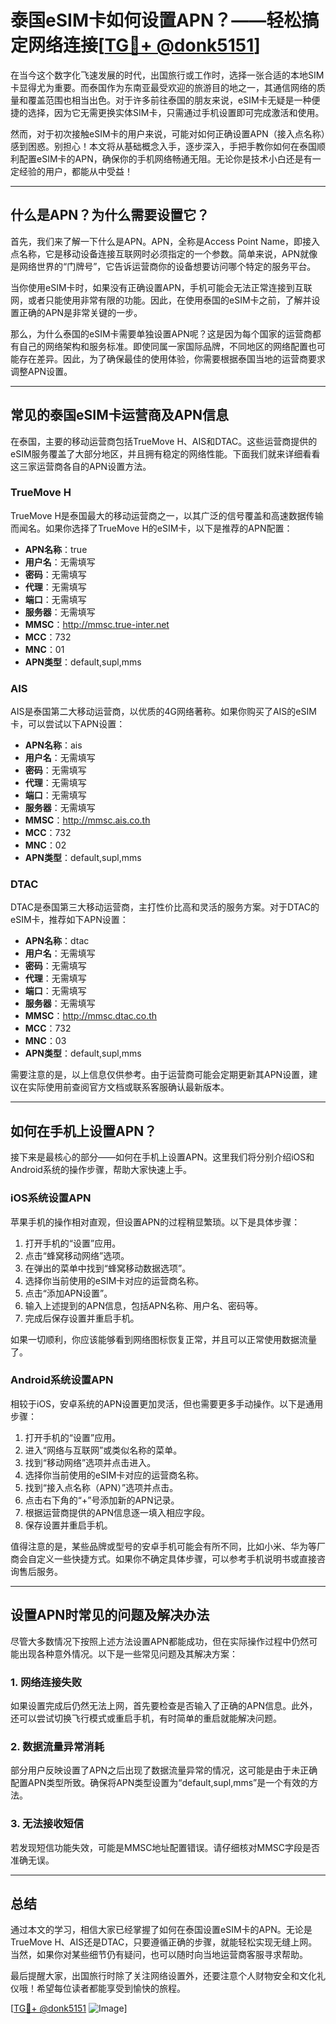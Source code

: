 # 泰国eSIM卡如何设置APN？——轻松搞定网络连接[[TG💪+ @donk5151](https://t.me/s/donk5151)]

在当今这个数字化飞速发展的时代，出国旅行或工作时，选择一张合适的本地SIM卡显得尤为重要。而泰国作为东南亚最受欢迎的旅游目的地之一，其通信网络的质量和覆盖范围也相当出色。对于许多前往泰国的朋友来说，eSIM卡无疑是一种便捷的选择，因为它无需更换实体SIM卡，只需通过手机设置即可完成激活和使用。

然而，对于初次接触eSIM卡的用户来说，可能对如何正确设置APN（接入点名称）感到困惑。别担心！本文将从基础概念入手，逐步深入，手把手教你如何在泰国顺利配置eSIM卡的APN，确保你的手机网络畅通无阻。无论你是技术小白还是有一定经验的用户，都能从中受益！

---

## 什么是APN？为什么需要设置它？

首先，我们来了解一下什么是APN。APN，全称是Access Point Name，即接入点名称，它是移动设备连接互联网时必须指定的一个参数。简单来说，APN就像是网络世界的“门牌号”，它告诉运营商你的设备想要访问哪个特定的服务平台。

当你使用eSIM卡时，如果没有正确设置APN，手机可能会无法正常连接到互联网，或者只能使用非常有限的功能。因此，在使用泰国的eSIM卡之前，了解并设置正确的APN是非常关键的一步。

那么，为什么泰国的eSIM卡需要单独设置APN呢？这是因为每个国家的运营商都有自己的网络架构和服务标准。即使同属一家国际品牌，不同地区的网络配置也可能存在差异。因此，为了确保最佳的使用体验，你需要根据泰国当地的运营商要求调整APN设置。

---

## 常见的泰国eSIM卡运营商及APN信息

在泰国，主要的移动运营商包括TrueMove H、AIS和DTAC。这些运营商提供的eSIM服务覆盖了大部分地区，并且拥有稳定的网络性能。下面我们就来详细看看这三家运营商各自的APN设置方法。

### TrueMove H
TrueMove H是泰国最大的移动运营商之一，以其广泛的信号覆盖和高速数据传输而闻名。如果你选择了TrueMove H的eSIM卡，以下是推荐的APN配置：

- **APN名称**：true
- **用户名**：无需填写
- **密码**：无需填写
- **代理**：无需填写
- **端口**：无需填写
- **服务器**：无需填写
- **MMSC**：http://mmsc.true-inter.net
- **MCC**：732
- **MNC**：01
- **APN类型**：default,supl,mms

### AIS
AIS是泰国第二大移动运营商，以优质的4G网络著称。如果你购买了AIS的eSIM卡，可以尝试以下APN设置：

- **APN名称**：ais
- **用户名**：无需填写
- **密码**：无需填写
- **代理**：无需填写
- **端口**：无需填写
- **服务器**：无需填写
- **MMSC**：http://mmsc.ais.co.th
- **MCC**：732
- **MNC**：02
- **APN类型**：default,supl,mms

### DTAC
DTAC是泰国第三大移动运营商，主打性价比高和灵活的服务方案。对于DTAC的eSIM卡，推荐如下APN设置：

- **APN名称**：dtac
- **用户名**：无需填写
- **密码**：无需填写
- **代理**：无需填写
- **端口**：无需填写
- **服务器**：无需填写
- **MMSC**：http://mmsc.dtac.co.th
- **MCC**：732
- **MNC**：03
- **APN类型**：default,supl,mms

需要注意的是，以上信息仅供参考。由于运营商可能会定期更新其APN设置，建议在实际使用前查阅官方文档或联系客服确认最新版本。

---

## 如何在手机上设置APN？

接下来是最核心的部分——如何在手机上设置APN。这里我们将分别介绍iOS和Android系统的操作步骤，帮助大家快速上手。

### iOS系统设置APN
苹果手机的操作相对直观，但设置APN的过程稍显繁琐。以下是具体步骤：

1. 打开手机的“设置”应用。
2. 点击“蜂窝移动网络”选项。
3. 在弹出的菜单中找到“蜂窝移动数据选项”。
4. 选择你当前使用的eSIM卡对应的运营商名称。
5. 点击“添加APN设置”。
6. 输入上述提到的APN信息，包括APN名称、用户名、密码等。
7. 完成后保存设置并重启手机。

如果一切顺利，你应该能够看到网络图标恢复正常，并且可以正常使用数据流量了。

### Android系统设置APN
相较于iOS，安卓系统的APN设置更加灵活，但也需要更多手动操作。以下是通用步骤：

1. 打开手机的“设置”应用。
2. 进入“网络与互联网”或类似名称的菜单。
3. 找到“移动网络”选项并点击进入。
4. 选择你当前使用的eSIM卡对应的运营商名称。
5. 找到“接入点名称（APN）”选项并点击。
6. 点击右下角的“+”号添加新的APN记录。
7. 根据运营商提供的APN信息逐一填入相应字段。
8. 保存设置并重启手机。

值得注意的是，某些品牌或型号的安卓手机可能会有所不同，比如小米、华为等厂商会自定义一些快捷方式。如果你不确定具体步骤，可以参考手机说明书或直接咨询售后服务。

---

## 设置APN时常见的问题及解决办法

尽管大多数情况下按照上述方法设置APN都能成功，但在实际操作过程中仍然可能出现各种意外情况。以下是一些常见问题及其解决方案：

### 1. 网络连接失败
如果设置完成后仍然无法上网，首先要检查是否输入了正确的APN信息。此外，还可以尝试切换飞行模式或重启手机，有时简单的重启就能解决问题。

### 2. 数据流量异常消耗
部分用户反映设置了APN之后出现了数据流量异常的情况，这可能是由于未正确配置APN类型所致。确保将APN类型设置为“default,supl,mms”是一个有效的方法。

### 3. 无法接收短信
若发现短信功能失效，可能是MMSC地址配置错误。请仔细核对MMSC字段是否准确无误。

---

## 总结

通过本文的学习，相信大家已经掌握了如何在泰国设置eSIM卡的APN。无论是TrueMove H、AIS还是DTAC，只要遵循正确的步骤，就能轻松实现无缝上网。当然，如果你对某些细节仍有疑问，也可以随时向当地运营商客服寻求帮助。

最后提醒大家，出国旅行时除了关注网络设置外，还要注意个人财物安全和文化礼仪哦！希望每位读者都能享受到愉快的旅程。

[[TG💪+ @donk5151](https://t.me/s/donk5151) ![Image](https://i.postimg.cc/rwNCRYN7/Snipaste-2025-04-30-17-27-05.png)]